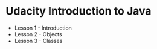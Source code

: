 # Udacity Introduction to Java

- Lesson 1 - Introduction
- Lesson 2 - Objects
- Lesson 3 - Classes
